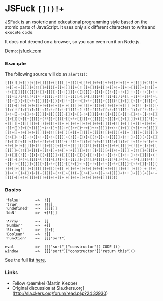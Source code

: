 # JSFuck `[]()!+`

JSFuck is an esoteric and educational programming style based on the atomic parts of JavaScript. It uses only six different characters to write and execute code.

It does not depend on a browser, so you can even run it on Node.js.

Demo: [jsfuck.com](http://www.jsfuck.com)

### Example

The following source will do an `alert(1)`:

```js
[][(![]+[])[+[[+[]]]]+([][[]]+[])[+[[!+[]+!+[]+!+[]+!+[]+!+[]]]]+(![]+[])[+[[
!+[]+!+[]]]]+(!![]+[])[+[[+[]]]]+(!![]+[])[+[[!+[]+!+[]+!+[]]]]+(!![]+[])[+[[
+!+[]]]]][([][(![]+[])[+[[+[]]]]+([][[]]+[])[+[[!+[]+!+[]+!+[]+!+[]+!+[]]]]+(
![]+[])[+[[!+[]+!+[]]]]+(!![]+[])[+[[+[]]]]+(!![]+[])[+[[!+[]+!+[]+!+[]]]]+(!
![]+[])[+[[+!+[]]]]]+[])[+[[!+[]+!+[]+!+[]]]]+([][(![]+[])[+[[+[]]]]+([][[]]+
[])[+[[!+[]+!+[]+!+[]+!+[]+!+[]]]]+(![]+[])[+[[!+[]+!+[]]]]+(!![]+[])[+[[+[]]
]]+(!![]+[])[+[[!+[]+!+[]+!+[]]]]+(!![]+[])[+[[+!+[]]]]]+[])[+[[!+[]+!+[]+!+[
]+!+[]+!+[]+!+[]]]]+([][[]]+[])[+[[+!+[]]]]+(![]+[])[+[[!+[]+!+[]+!+[]]]]+(!!
[]+[])[+[[+[]]]]+(!![]+[])[+[[+!+[]]]]+([][[]]+[])[+[[+[]]]]+([][(![]+[])[+[[
+[]]]]+([][[]]+[])[+[[!+[]+!+[]+!+[]+!+[]+!+[]]]]+(![]+[])[+[[!+[]+!+[]]]]+(!
![]+[])[+[[+[]]]]+(!![]+[])[+[[!+[]+!+[]+!+[]]]]+(!![]+[])[+[[+!+[]]]]]+[])[+
[[!+[]+!+[]+!+[]]]]+(!![]+[])[+[[+[]]]]+([][(![]+[])[+[[+[]]]]+([][[]]+[])[+[
[!+[]+!+[]+!+[]+!+[]+!+[]]]]+(![]+[])[+[[!+[]+!+[]]]]+(!![]+[])[+[[+[]]]]+(!!
[]+[])[+[[!+[]+!+[]+!+[]]]]+(!![]+[])[+[[+!+[]]]]]+[])[+[[!+[]+!+[]+!+[]+!+[]
+!+[]+!+[]]]]+(!![]+[])[+[[+!+[]]]]]((![]+[])[+[[+!+[]]]]+(![]+[])[+[[!+[]+!+
[]]]]+(!![]+[])[+[[!+[]+!+[]+!+[]]]]+(!![]+[])[+[[+!+[]]]]+(!![]+[])[+[[+[]]]
]+([][(![]+[])[+[[+[]]]]+([][[]]+[])[+[[!+[]+!+[]+!+[]+!+[]+!+[]]]]+(![]+[])[
+[[!+[]+!+[]]]]+(!![]+[])[+[[+[]]]]+(!![]+[])[+[[!+[]+!+[]+!+[]]]]+(!![]+[])[
+[[+!+[]]]]]+[])[+[[+!+[]]]+[[!+[]+!+[]+!+[]+!+[]+!+[]]]]+[+!+[]]+([][(![]+[]
)[+[[+[]]]]+([][[]]+[])[+[[!+[]+!+[]+!+[]+!+[]+!+[]]]]+(![]+[])[+[[!+[]+!+[]]
]]+(!![]+[])[+[[+[]]]]+(!![]+[])[+[[!+[]+!+[]+!+[]]]]+(!![]+[])[+[[+!+[]]]]]+
[])[+[[+!+[]]]+[[!+[]+!+[]+!+[]+!+[]+!+[]+!+[]]]])()
``` 

### Basics
              
    'false'       =>  ![]
    'true'        =>  !![]
    'undefined'   =>  [][[]]
    'NaN'         =>  +[![]]

    'Array'       =>  []
    'Number'      =>  +[]
    'String'      =>  []+[]
    'Boolean'     =>  ![]
    'Function'    =>  []["sort"]
    
    eval          =>  []["sort"]["constructor"]( CODE )()
    window        =>  []["sort"]["constructor"]("return this")()
    
See the full list [here](https://github.com/aemkei/jsfuck/blob/master/jsfuck.js).

### Links

* Follow [@aemkei](http://twitter.com/aemkei) (Martin Kleppe) <br>
* Original discussion at Sla.ckers.org](http://sla.ckers.org/forum/read.php?24,32930)